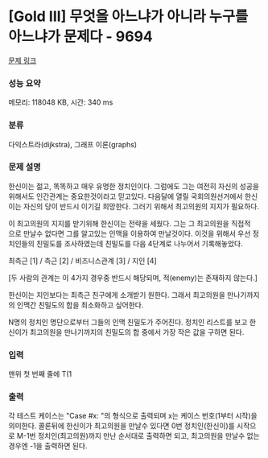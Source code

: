 # [Gold III] 무엇을 아느냐가 아니라 누구를 아느냐가 문제다 - 9694 

[문제 링크](https://www.acmicpc.net/problem/9694) 

### 성능 요약

메모리: 118048 KB, 시간: 340 ms

### 분류

다익스트라(dijkstra), 그래프 이론(graphs)

### 문제 설명

<p>한신이는 젊고, 똑똑하고 매우 유명한 정치인이다. 그럼에도 그는 여전히 자신의 성공을 위해서도 인간관계는 중요한것이라고 믿고있다. 다음달에 열릴 국회의원선거에서 한신이는 자신의 당이 반드시 이기길 희망한다. 그러기 위해서 최고의원의 지지가 필요하다.</p>

<p><img alt="" src="https://www.acmicpc.net/userupload/vumbumy/201510/36b07eab268797eac93e2ffb5f37fe9a.png" style="float:right; margin:0px 0px 10px 10px"></p>

<p>이 최고의원의 지지를 받기위해 한신이는 전략을 세웠다. 그는 그 최고의원을 직접적으로 만날수 없다면 그를 알고있는 인맥을 이용하여 만날것이다. 이것을 위해서 우선 정치인들의 친밀도를 조사하였는데 친밀도를 다음 4단계로 나누어서 기록해놓았다.</p>

<p>최측근 [1] / 측근 [2] / 비즈니스관계 [3] / 지인 [4]</p>

<p>[두 사람의 관계는 이 4가지 경우중 반드시 해당되며, 적(enemy)는 존재하지 않는다.]</p>

<p>한신이는 지인보다는 최측근 친구에게 소개받기 원한다. 그래서 최고의원을 만나기까지의 인맥간 친밀도의 합을 최소화하고 싶어한다.</p>

<p>N명의 정치인 명단으로부터 그들의 인맥 친밀도가 주어진다. 정치인 리스트를 보고 한신이가 최고의원을 만나기까지의 친밀도의 합 중에서 가장 작은 값을 구하면 된다.</p>

### 입력 

 <p>맨위 첫 번째 줄에 T(1 <T< 100)는 테스트케이스 수를 의미한다. 이것을 따라 다음줄에 각 테스트 케이스가 주어지는데, 첫 번째 줄에는 N과 M이 주어진다. N(N ≤ 20)은 관계의 개수를 의미하며, M(5 ≤M≤ 20)은 정치인의 수를 나타낸다. 이 다음 N줄에는 정치인 x, 그의 친구 y (0 ≤x,y< M), 두사람간의 친밀도 z(1 ≤z≤ 4)를 입력받는다. 정치인 0번은 한신이를 나타내고 M-1은 최고의원을 의미한다.</p>

### 출력 

 <p>각 테스트 케이스는 "Case #x: "의 형식으로 출력되며 x는 케이스 번호(1부터 시작)을 의미한다. 콜론뒤에 한신이가 최고의원을 만날수 있다면 0번 정치인(한신이)를 시작으로 M-1번 정치인(최고의원)까지 만난 순서대로 출력하면 되고, 최고의원을 만날수 없는 경우엔 -1을 출력하면 된다.</p>

